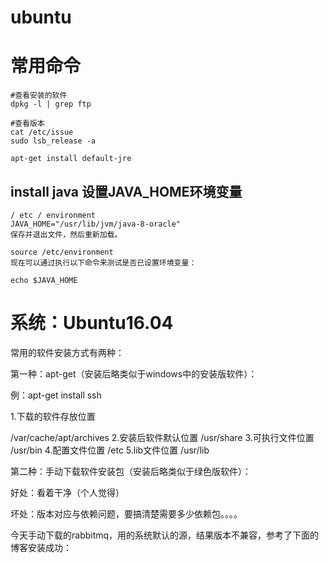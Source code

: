 # ubuntu

# 常用命令
```
#查看安装的软件
dpkg -l | grep ftp

#查看版本
cat /etc/issue
sudo lsb_release -a

apt-get install default-jre
```
## install java 设置JAVA_HOME环境变量
```
/ etc / environment
JAVA_HOME="/usr/lib/jvm/java-8-oracle"
保存并退出文件，然后重新加载。

source /etc/environment
现在可以通过执行以下命令来测试是否已设置环境变量：

echo $JAVA_HOME
```

# 系统：Ubuntu16.04
常用的软件安装方式有两种：

第一种：apt-get（安装后略类似于windows中的安装版软件）：

例：apt-get install ssh

1.下载的软件存放位置

/var/cache/apt/archives
2.安装后软件默认位置
/usr/share
3.可执行文件位置 
/usr/bin
4.配置文件位置
/etc
5.lib文件位置
/usr/lib 

第二种：手动下载软件安装包（安装后略类似于绿色版软件）：

好处：看着干净（个人觉得）

坏处：版本对应与依赖问题，要搞清楚需要多少依赖包。。。。

今天手动下载的rabbitmq，用的系统默认的源，结果版本不兼容，参考了下面的博客安装成功：